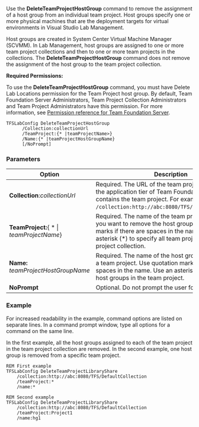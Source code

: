 
Use the **DeleteTeamProjectHostGroup** command to remove the assignment
of a host group from an individual team project. Host groups specify one
or more physical machines that are the deployment targets for virtual
environments in Visual Studio Lab Management.

Host groups are created in System Center Virtual Machine Manager
(SCVMM). In Lab Management, host groups are assigned to one or more team
project collections and then to one or more team projects in the
collections. The **DeleteTeamProjectHostGroup** command does not remove
the assignment of the host group to the team project collection.

**Required Permissions:**

To use the **DeleteTeamProjectHostGroup** command, you must have Delete
Lab Locations permission for the Team Project host group. By default,
Team Foundation Server Administrators, Team Project Collection
Administrators and Team Project Administrators have this permission. For
more information, see [Permission reference for Team Foundation Server](/vsts/../security/permissions.md).

    TFSLabConfig DeleteTeamProjectHostGroup
          /Collection:collectionUrl
          /TeamProject:{* |teamProjectName>}
          /Name:{* |teamProjectHostGroupName}
          [/NoPrompt]


### Parameters

| Option | Description |
| --- | --- |
| **Collection**:*collectionUrl* | Required. The URL of the team project collection on the application tier of Team Foundation Server that contains the team project. For example, ```/collection:http://abc:8080/TFS/DefaultCollection```.  |
| **TeamProject:**{ * &#124; *teamProjectName*} | Required. The name of the team project from which you want to remove the host group. Use quotation marks if there are spaces in the name. Use an asterisk (*) to specify all team projects in the team project collection. |
| **Name:** *teamProjectHostGroupName* | Required. The name of the host group to delete from a team project. Use quotation marks if there are spaces in the name. Use an asterisk (*) to specify all host groups in the team project. |
| **NoPrompt** | Optional. Do not prompt the user for confirmation. |


### Example 

For increased readability in the example, command options are listed on
separate lines. In a command prompt window, type all options for a
command on the same line.

In the first example, all the host groups assigned to each of the team
project in the team project collection are removed. In the second
example, one host group is removed from a specific team project.


    REM First example
    TFSLabConfig DeleteTeamProjectLibraryShare
        /collection:http://abc:8080/TFS/DefaultCollection
        /teamProject:*
        /name:*

    REM Second example
    TFSLabConfig DeleteTeamProjectLibraryShare
        /collection:http://abc:8080/TFS/DefaultCollection
        /teamProject:Project1
        /name:hg1

